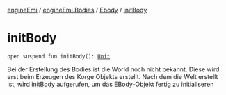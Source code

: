 [engineEmi](../../index.md) / [engineEmi.Bodies](../index.md) / [Ebody](index.md) / [initBody](./init-body.md)

# initBody

`open suspend fun initBody(): `[`Unit`](https://kotlinlang.org/api/latest/jvm/stdlib/kotlin/-unit/index.html)

Bei der Erstellung des Bodies ist die World noch nicht bekannt. Diese wird erst beim Erzeugen des Korge
Objekts erstellt. Nach dem die Welt erstellt ist, wird [initBody](./init-body.md) aufgerufen, um das EBody-Objekt
fertig zu initialiseren

